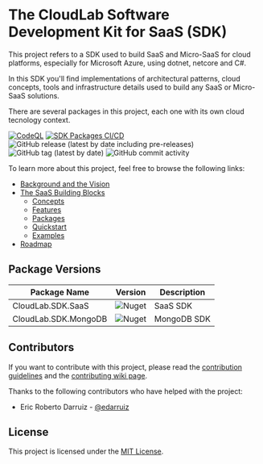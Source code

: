 # The CloudLab Software Development Kit for SaaS (SDK)
This project refers to a SDK used to build SaaS and Micro-SaaS for cloud platforms, especially for Microsoft Azure, using dotnet, netcore and C#.

In this SDK you'll find implementations of architectural patterns, cloud concepts, tools and infrastructure details used to build any SaaS or Micro-SaaS solutions.

There are several packages in this project, each one with its own cloud tecnology context.

[![CodeQL](https://github.com/cloudlabtech/SDK-SaaS/actions/workflows/codeql.yml/badge.svg?branch=main)](https://github.com/cloudlabtech/SDK-SaaS/actions/workflows/codeql.yml)
[![SDK Packages CI/CD](https://github.com/cloudlabtech/SDK-SaaS/actions/workflows/deploy.yml/badge.svg)](https://github.com/cloudlabtech/SDK-SaaS/actions/workflows/deploy.yml)
![GitHub release (latest by date including pre-releases)](https://img.shields.io/github/v/release/cloudlabtech/sdk?include_prereleases)
![GitHub tag (latest by date)](https://img.shields.io/github/v/tag/cloudlabtech/sdk)
![GitHub commit activity](https://img.shields.io/github/commit-activity/m/cloudlabtech/sdk)

To learn more about this project, feel free to browse the following links:

- [Background and the Vision][background_wiki]
- [The SaaS Building Blocks][saas_building_blocks_wiki]
  - [Concepts][concepts_wiki]
  - [Features][features_wiki]
  - [Packages][packages_wiki]
  - [Quickstart][quickstart_wiki]
  - [Examples][examples_wiki]
- [Roadmap][roadmap_wiki]

## Package Versions
| Package Name | Version | Description |
| ------------ | ------- | ----------- |
| CloudLab.SDK.SaaS | ![Nuget](https://img.shields.io/nuget/v/CloudLab.SDK.SaaS) | SaaS SDK |
| CloudLab.SDK.MongoDB | ![Nuget](https://img.shields.io/nuget/v/CloudLab.SDK.MongoDb) | MongoDB SDK |

## Contributors
If you want to contribute with this project, please read the [contribution guidelines][contributing] and the [contributing wiki page][contributing_wiki].

Thanks to the following contributors who have helped with the project:
- Eric Roberto Darruiz - [@edarruiz][user_edarruiz]

## License
This project is licensed under the [MIT License][license].

[background_wiki]: https://github.com/cloudlabtech/SDK-SaaS/wiki/Background-and-the-Vision
[saas_building_blocks_wiki]: https://github.com/cloudlabtech/SDK-SaaS/wiki/The-Saas-Building-Blocks
[concepts_wiki]: https://github.com/cloudlabtech/SDK-SaaS/wiki/Concepts
[features_wiki]: https://github.com/cloudlabtech/SDK-SaaS/wiki/Features
[packages_wiki]: https://github.com/cloudlabtech/SDK-SaaS/wiki/Packages
[quickstart_wiki]: https://github.com/cloudlabtech/SDK-SaaS/wiki/Quickstart
[examples_wiki]: https://github.com/cloudlabtech/SDK-SaaS/wiki/Examples
[roadmap_wiki]: https://github.com/cloudlabtech/SDK-SaaS/wiki/Roadmap
[contributing]: https://github.com/cloudlabtech/SDK-SaaS/blob/main/CONTRIBUTING.md
[contributing_wiki]: https://github.com/cloudlabtech/SDK-SaaS/wiki/How-to-Contribute-to-Wiki
[user_edarruiz]: https://github.com/edarruiz
[license]: https://github.com/cloudlabtech/SDK-SaaS/blob/main/LICENSE

